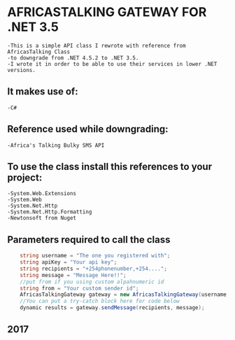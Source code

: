 # AFRICASTALKING GATEWAY FOR .NET 3.5
	-This is a simple API class I rewrote with reference from AfricasTalking Class
	-to downgrade from .NET 4.5.2 to .NET 3.5.
	-I wrote it in order to be able to use their services in lower .NET versions.

## It makes use of:
	-C#
	
## Reference used while downgrading:
	-Africa's Talking Bulky SMS API
	
## To use the class install this references to your project:
	-System.Web.Extensions
	-System.Web
	-System.Net.Http
	-System.Net.Http.Formatting
	-Newtonsoft from Nuget
	
## Parameters required to call the class

```c#
	string username = "The one you registered with";
	string apiKey = "Your api key";
	string recipients = "+254phonenumber,+254....";
	string message = "Message Here!!";
	//put from if you using custom alpahnumeric id
	string from = "Your custom sender id";
	AfricasTalkingGateway gateway = new AfricasTalkingGateway(username, apiKey);
	//You can put a try-catch block here for code below
	dynamic results = gateway.sendMessage(recipients, message);
```

## 2017
